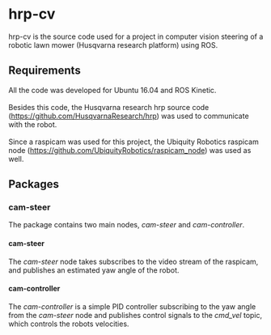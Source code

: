 # hrp-cv
hrp-cv is the source code used for a project in computer vision steering of a robotic lawn mower (Husqvarna research platform) using ROS.
## Requirements
All the code was developed for Ubuntu 16.04 and ROS Kinetic. <br>  
Besides this code, the Husqvarna research hrp source code (https://github.com/HusqvarnaResearch/hrp) was used to communicate with the robot.  <br>    
Since a raspicam was used for this project, the Ubiquity Robotics raspicam node (https://github.com/UbiquityRobotics/raspicam_node) was used as well.
## Packages
### cam-steer
The package contains two main nodes, *cam-steer* and *cam-controller*. 
#### cam-steer
The *cam-steer* node takes subscribes to the video stream of the raspicam, and publishes an estimated yaw angle of the robot. 
#### cam-controller
The *cam-controller* is a simple PID controller subscribing to the yaw angle from the *cam-steer* node and publishes control signals to the *cmd_vel* topic, which controls the robots velocities.
